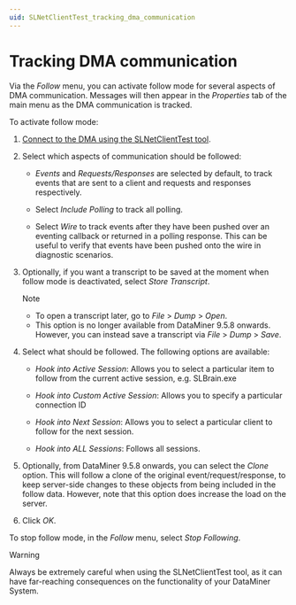 ```yaml
---
uid: SLNetClientTest_tracking_dma_communication
---
```


# Tracking DMA communication

Via the *Follow* menu, you can activate follow mode for several aspects of DMA communication. Messages will then appear in the *Properties* tab of the main menu as the DMA communication is tracked.

To activate follow mode:

1. [Connect to the DMA using the SLNetClientTest tool](xref:Connecting_to_a_DMA_with_the_SLNetClientTest_tool).

1. Select which aspects of communication should be followed:

   - *Events* and *Requests/Responses* are selected by default, to track events that are sent to a client and requests and responses respectively.

   - Select *Include Polling* to track all polling.

   - Select *Wire* to track events after they have been pushed over an eventing callback or returned in a polling response. This can be useful to verify that events have been pushed onto the wire in diagnostic scenarios.

1. Optionally, if you want a transcript to be saved at the moment when follow mode is deactivated, select *Store Transcript*.

   > [!NOTE]
   >
   > - To open a transcript later, go to *File* > *Dump* > *Open*.
   > - This option is no longer available from DataMiner 9.5.8 onwards. However, you can instead save a transcript via *File* > *Dump* > *Save*.

1. Select what should be followed. The following options are available:

   - *Hook into Active Session*: Allows you to select a particular item to follow from the current active session, e.g. SLBrain.exe

   - *Hook into Custom Active Session*: Allows you to specify a particular connection ID

   - *Hook into Next Session*: Allows you to select a particular client to follow for the next session.

   - *Hook into ALL Sessions*: Follows all sessions.

1. Optionally, from DataMiner 9.5.8 onwards, you can select the *Clone* option. This will follow a clone of the original event/request/response, to keep server-side changes to these objects from being included in the follow data. However, note that this option does increase the load on the server.

1. Click *OK*.

To stop follow mode, in the *Follow* menu, select *Stop Following*.

> [!WARNING]
> Always be extremely careful when using the SLNetClientTest tool, as it can have far-reaching consequences on the functionality of your DataMiner System.
